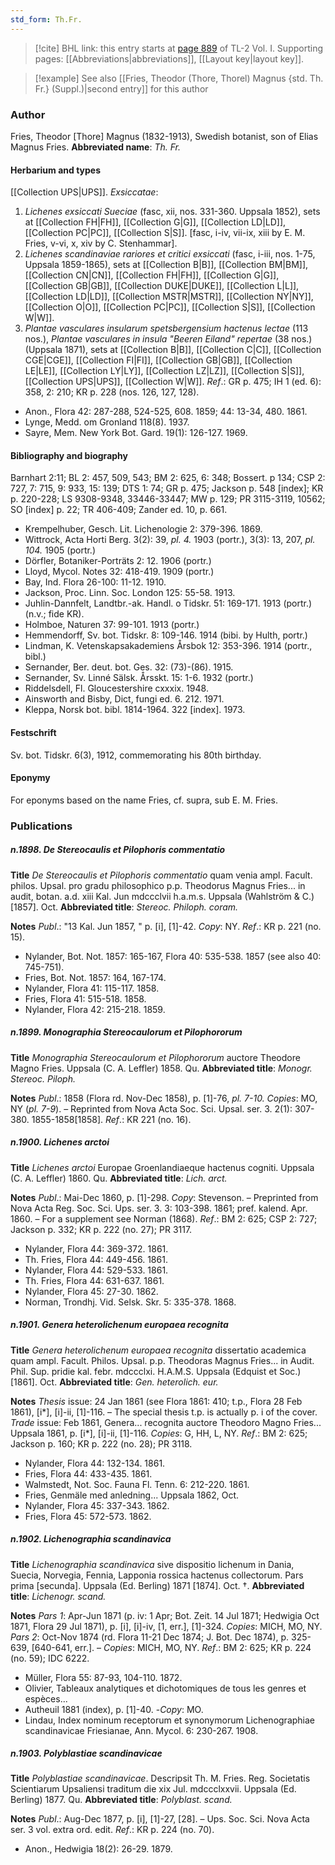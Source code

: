 ```yaml
---
std_form: Th.Fr.
---
```


> [!cite] BHL link: this entry starts at [page 889](https://www.biodiversitylibrary.org/page/33121020) of TL-2 Vol. I.
> Supporting pages: [[Abbreviations|abbreviations]], [[Layout key|layout key]].

> [!example] See also [[Fries, Theodor (Thore, Thorel) Magnus {std. Th. Fr.} (Suppl.)|second entry]] for this author

### Author

Fries, Theodor \[Thore\] Magnus (1832-1913), Swedish botanist, son of Elias Magnus Fries. 
**Abbreviated name**: *Th. Fr.*

#### Herbarium and types

[[Collection UPS|UPS]].
*Exsiccatae*:
1. *Lichenes exsiccati Sueciae* (fasc, xii, nos. 331-360. Uppsala 1852), sets at [[Collection FH|FH]], [[Collection G|G]], [[Collection LD|LD]], [[Collection PC|PC]], [[Collection S|S]]. \[fasc, i-iv, vii-ix, xiii by E. M. Fries, v-vi, x, xiv by C. Stenhammar\].
2. *Lichenes scandinaviae rariores et critici exsiccati* (fasc, i-iii, nos. 1-75, Uppsala 1859-1865), sets at [[Collection B|B]], [[Collection BM|BM]], [[Collection CN|CN]], [[Collection FH|FH]], [[Collection G|G]], [[Collection GB|GB]], [[Collection DUKE|DUKE]], [[Collection L|L]], [[Collection LD|LD]], [[Collection MSTR|MSTR]], [[Collection NY|NY]], [[Collection O|O]], [[Collection PC|PC]], [[Collection S|S]], [[Collection W|W]].
3. *Plantae vasculares insularum spetsbergensium hactenus lectae* (113 nos.), *Plantae vasculares in insula "Beeren Eiland" repertae* (38 nos.) (Uppsala 1871), sets at [[Collection B|B]], [[Collection C|C]], [[Collection CGE|CGE]], [[Collection FI|FI]], [[Collection GB|GB]], [[Collection LE|LE]], [[Collection LY|LY]], [[Collection LZ|LZ]], [[Collection S|S]], [[Collection UPS|UPS]], [[Collection W|W]].
*Ref*.: GR p. 475; IH 1 (ed. 6): 358, 2: 210; KR p. 228 (nos. 126, 127, 128).
- Anon., Flora 42: 287-288, 524-525, 608. 1859; 44: 13-34, 480. 1861.
- Lynge, Medd. om Gronland 118(8). 1937.
- Sayre, Mem. New York Bot. Gard. 19(1): 126-127. 1969.

#### Bibliography and biography

Barnhart 2:11; BL 2: 457, 509, 543; BM 2: 625, 6: 348; Bossert. p 134; CSP 2: 727, 7: 715, 9: 933, 15: 139; DTS 1: 74; GR p. 475; Jackson p. 548 \[index\]; KR p. 220-228; LS 9308-9348, 33446-33447; MW p. 129; PR 3115-3119, 10562; SO \[index\] p. 22; TR 406-409; Zander ed. 10, p. 661.
- Krempelhuber, Gesch. Lit. Lichenologie 2: 379-396. 1869.
- Wittrock, Acta Horti Berg. 3(2): 39, *pl. 4.* 1903 (portr.), 3(3): 13, 207, *pl. 104.* 1905 (portr.)
- Dörfler, Botaniker-Porträts 2: 12. 1906 (portr.)
- Lloyd, Mycol. Notes 32: 418-419. 1909 (portr.)
- Bay, Ind. Flora 26-100: 11-12. 1910.
- Jackson, Proc. Linn. Soc. London 125: 55-58. 1913.
- Juhlin-Dannfelt, Landtbr.-ak. Handl. o Tidskr. 51: 169-171. 1913 (portr.) (n.v.; fide KR).
- Holmboe, Naturen 37: 99-101. 1913 (portr.)
- Hemmendorff, Sv. bot. Tidskr. 8: 109-146. 1914 (bibi. by Hulth, portr.)
- Lindman, K. Vetenskapsakademiens Årsbok 12: 353-396. 1914 (portr., bibl.)
- Sernander, Ber. deut. bot. Ges. 32: (73)-(86). 1915.
- Sernander, Sv. Linné Sälsk. Årsskt. 15: 1-6. 1932 (portr.)
- Riddelsdell, Fl. Gloucestershire cxxxix. 1948.
- Ainsworth and Bisby, Dict, fungi ed. 6. 212. 1971.
- Kleppa, Norsk bot. bibl. 1814-1964. 322 \[index\]. 1973.

#### Festschrift

Sv. bot. Tidskr. 6(3), 1912, commemorating his 80th birthday.

#### Eponymy

For eponyms based on the name Fries, cf. supra, sub E. M. Fries.

### Publications

##### n.1898. De Stereocaulis et Pilophoris commentatio

**Title**
*De Stereocaulis et Pilophoris commentatio* quam venia ampl. Facult. philos. Upsal. pro gradu philosophico p.p. Theodorus Magnus Fries... in audit, botan. a.d. xiii Kal. Jun mdccclvii h.a.m.s. Uppsala (Wahlström & C.) \[1857\]. Oct.
**Abbreviated title**: *Stereoc. Philoph. coram.*

**Notes**
*Publ*.: "13 Kal. Jun 1857, " p. \[i\], \[1\]-42. *Copy*: NY.
*Ref*.: KR p. 221 (no. 15).
- Nylander, Bot. Not. 1857: 165-167, Flora 40: 535-538. 1857 (see also 40: 745-751).
- Fries, Bot. Not. 1857: 164, 167-174.
- Nylander, Flora 41: 115-117. 1858.
- Fries, Flora 41: 515-518. 1858.
- Nylander, Flora 42: 215-218. 1859.

##### n.1899. Monographia Stereocaulorum et Pilophororum

**Title**
*Monographia Stereocaulorum et Pilophororum* auctore Theodore Magno Fries. Uppsala (C. A. Leffler) 1858. Qu.
**Abbreviated title**: *Monogr. Stereoc. Piloph.*

**Notes**
*Publ*.: 1858 (Flora rd. Nov-Dec 1858), p. \[1\]-76, *pl. 7-10. Copies*: MO, NY (*pl. 7-9*). – Reprinted from Nova Acta Soc. Sci. Upsal. ser. 3. 2(1): 307-380. 1855-1858\[1858\].
*Ref*.: KR 221 (no. 16).

##### n.1900. Lichenes arctoi

**Title**
*Lichenes arctoi* Europae Groenlandiaeque hactenus cogniti. Uppsala (C. A. Leffler) 1860. Qu.
**Abbreviated title**: *Lich. arct.*

**Notes**
*Publ*.: Mai-Dec 1860, p. \[1\]-298. *Copy*: Stevenson. – Preprinted from Nova Acta Reg. Soc. Sci. Ups. ser. 3. 3: 103-398. 1861; pref. kalend. Apr. 1860. – For a supplement see Norman (1868).
*Ref*.: BM 2: 625; CSP 2: 727; Jackson p. 332; KR p. 222 (no. 27); PR 3117.
- Nylander, Flora 44: 369-372. 1861.
- Th. Fries, Flora 44: 449-456. 1861.
- Nylander, Flora 44: 529-533. 1861.
- Th. Fries, Flora 44: 631-637. 1861.
- Nylander, Flora 45: 27-30. 1862.
- Norman, Trondhj. Vid. Selsk. Skr. 5: 335-378. 1868.

##### n.1901. Genera heterolichenum europaea recognita

**Title**
*Genera heterolichenum europaea recognita* dissertatio academica quam ampl. Facult. Philos. Upsal. p.p. Theodoras Magnus Fries... in Audit. Phil. Sup. pridie kal. febr. mdccclxi. H.A.M.S. Uppsala (Edquist et Soc.) \[1861\]. Oct.
**Abbreviated title**: *Gen. heterolich. eur.*

**Notes**
*Thesis* issue: 24 Jan 1861 (see Flora 1861: 410; t.p., Flora 28 Feb 1861), \[i\*\], \[i\]-ii, \[1\]-116. – The special thesis t.p. is actually p. i of the cover.
*Trade* issue: Feb 1861, Genera... recognita auctore Theodoro Magno Fries... Uppsala 1861, p. \[i\*\], \[i\]-ii, \[1\]-116. *Copies*: G, HH, L, NY.
*Ref*.: BM 2: 625; Jackson p. 160; KR p. 222 (no. 28); PR 3118.
- Nylander, Flora 44: 132-134. 1861.
- Fries, Flora 44: 433-435. 1861.
- Walmstedt, Not. Soc. Fauna Fl. Tenn. 6: 212-220. 1861.
- Fries, Genmäle med anledning... Uppsala 1862, Oct.
- Nylander, Flora 45: 337-343. 1862.
- Fries, Flora 45: 572-573. 1862.

##### n.1902. Lichenographia scandinavica

**Title**
*Lichenographia scandinavica* sive dispositio lichenum in Dania, Suecia, Norvegia, Fennia, Lapponia rossica hactenus collectorum. Pars prima \[secunda\]. Uppsala (Ed. Berling) 1871 \[1874\]. Oct. †.
**Abbreviated title**: *Lichenogr. scand.*

**Notes**
*Pars 1*: Apr-Jun 1871 (p. iv: 1 Apr; Bot. Zeit. 14 Jul 1871; Hedwigia Oct 1871, Flora 29 Jul 1871), p. \[i\], \[i\]-iv, \[1, err.\], \[1\]-324. *Copies*: MICH, MO, NY.
*Pars 2*: Oct-Nov 1874 (rd. Flora 11-21 Dec 1874; J. Bot. Dec 1874), p. 325-639, \[640-641, err.\]. – *Copies*: MICH, MO, NY.
*Ref*.: BM 2: 625; KR p. 224 (no. 59); IDC 6222.
- Müller, Flora 55: 87-93, 104-110. 1872.
- Olivier, Tableaux analytiques et dichotomiques de tous les genres et espèces...
- Autheuil 1881 (index), p. \[1\]-40. -*Copy*: MO.
- Lindau, Index nominum receptorum et synonymorum Lichenographiae scandinavicae Friesianae, Ann. Mycol. 6: 230-267. 1908.

##### n.1903. Polyblastiae scandinavicae

**Title**
*Polyblastiae scandinavicae*. Descripsit Th. M. Fries. Reg. Societatis Scientiarum Upsaliensi traditum die xix Jul. mdccclxxvii. Uppsala (Ed. Berling) 1877. Qu.
**Abbreviated title**: *Polyblast. scand.*

**Notes**
*Publ*.: Aug-Dec 1877, p. \[i\], \[1\]-27, \[28\]. – Ups. Soc. Sci. Nova Acta ser. 3 vol. extra ord. edit.
*Ref*.: KR p. 224 (no. 70).
- Anon., Hedwigia 18(2): 26-29. 1879.

